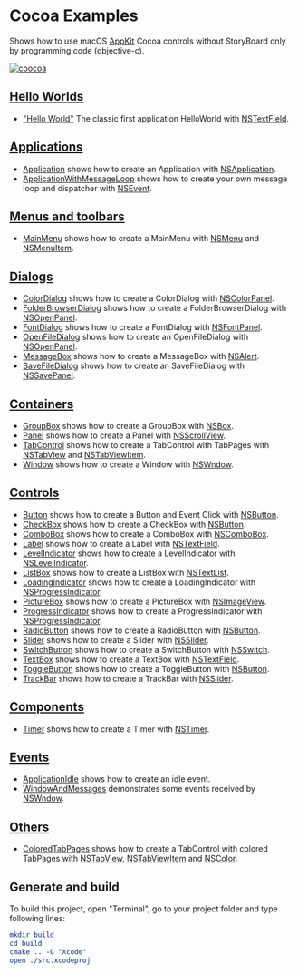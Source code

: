 
# Cocoa Examples

Shows how to use macOS [AppKit](https://developer.apple.com/documentation/appkit/) Cocoa controls without StoryBoard only by programming code (objective-c).

[![coocoa](../docs/Pictures/cocoa_header.png)](https://gammasoft71.wixsite.com/gammasoft/cocoa)

## [Hello Worlds](HelloWorlds)

* ["Hello World"](HelloWorlds/HelloWorld/README.md) The classic first application HelloWorld with [NSTextField](https://developer.apple.com/documentation/appkit/nstextfield/).

## [Applications](Applications/README.md)

* [Application](Applications/Application/README.md) shows how to create an Application with [NSApplication](https://developer.apple.com/documentation/appkit/nsapplication/).
* [ApplicationWithMessageLoop](Applications/ApplicationWithMessageLoop/README.md) shows how to create your own message loop and dispatcher with [NSEvent](https://developer.apple.com/documentation/appkit/nsevent/).

## [Menus and toolbars](MenusAndTooolbars)

* [MainMenu](MenusAndToolbars/MainMenu/README.md) shows how to create a MainMenu with [NSMenu](https://developer.apple.com/documentation/appkit/nsmenu/) and [NSMenuItem](https://developer.apple.com/documentation/appkit/nsmenuitem/).

## [Dialogs](Dialogs/README.md)

* [ColorDialog](Dialogs/ColorDialog/README.md) shows how to create a ColorDialog with [NSColorPanel](https://developer.apple.com/documentation/appkit/nscolorpanel/).
* [FolderBrowserDialog](Dialogs/FolderBrowserDialog/README.md) shows how to create a FolderBrowserDialog with [NSOpenPanel](https://developer.apple.com/documentation/appkit/nsopenpanel/).
* [FontDialog](Dialogs/FontDialog/README.md) shows how to create a FontDialog with [NSFontPanel](https://developer.apple.com/documentation/appkit/nsfontpanel/).
* [OpenFileDialog](Dialogs/OpenFileDialog/README.md) shows how to create an OpenFileDialog with [NSOpenPanel](https://developer.apple.com/documentation/appkit/nsopenpanel/).
* [MessageBox](Dialogs/MessageBox/README.md) shows how to create a MessageBox with [NSAlert](https://developer.apple.com/documentation/appkit/nsalert/).
* [SaveFileDialog](Dialogs/SaveFileDialog/README.md) shows how to create an SaveFileDialog with [NSSavePanel](https://developer.apple.com/documentation/appkit/nssavepanel/).

## [Containers](Containers/README.md)

* [GroupBox](Containers/GroupBox/README.md) shows how to create a GroupBox with [NSBox](https://developer.apple.com/documentation/appkit/nsbox/).
* [Panel](Containers/Panel/README.md) shows how to create a Panel with [NSScrollView](https://developer.apple.com/documentation/appkit/nsscrollview/).
* [TabControl](Containers/TabControl/README.md) shows how to create a TabControl with TabPages with [NSTabView](https://developer.apple.com/documentation/appkit/nstabview/) and [NSTabViewItem](https://developer.apple.com/documentation/appkit/nstabviewitem/).
* [Window](Containers/Window/README.md) shows how to create a Window with [NSWndow](https://developer.apple.com/documentation/appkit/nswindow/).

## [Controls](Controls/README.md)

* [Button](Controls/Button/README.md) shows how to create a Button and Event Click with [NSButton](https://developer.apple.com/documentation/appkit/nsbutton/).
* [CheckBox](Controls/CheckBox/README.md) shows how to create a CheckBox with [NSButton](https://developer.apple.com/documentation/appkit/nsbutton/).
* [ComboBox](Controls/ComboBox/README.md) shows how to create a ComboBox with [NSComboBox](https://developer.apple.com/documentation/appkit/nscombobox/).
* [Label](Controls/Label/README.md) shows how to create a Label with [NSTextField](https://developer.apple.com/documentation/appkit/nstextfield/).
* [LevelIndicator](Controls/LevelIndicator/README.md) shows how to create a LevelIndicator with [NSLevelIndicator](https://developer.apple.com/documentation/appkit/nslevelindicator/).
* [ListBox](Controls/ListBox/README.md) shows how to create a ListBox with [NSTextList](https://developer.apple.com/documentation/uikit/nstextlist/).
* [LoadingIndicator](Controls/LoadingIndicator/README.md) shows how to create a LoadingIndicator with [NSProgressIndicator](https://developer.apple.com/documentation/appkit/nsprogressindicator/).
* [PictureBox](Controls/PictureBox/README.md) shows how to create a PictureBox with [NSImageView](https://developer.apple.com/documentation/appkit/nsimageview/).
* [ProgressIndicator](Controls/ProgressIndicator/README.md) shows how to create a ProgressIndicator with [NSProgressIndicator](https://developer.apple.com/documentation/appkit/nsprogressindicator/).
* [RadioButton](Controls/RadioButton/README.md) shows how to create a RadioButton with [NSButton](https://developer.apple.com/documentation/appkit/nsbutton/).
* [Slider](Controls/Slider/README.md) shows how to create a Slider with [NSSlider](https://developer.apple.com/documentation/appkit/nsslider/).
* [SwitchButton](Controls/SwitchButton/README.md) shows how to create a SwitchButton with [NSSwitch](https://developer.apple.com/documentation/appkit/nsswitch/).
* [TextBox](Controls/TextBox/README.md) shows how to create a TextBox with [NSTextField](https://developer.apple.com/documentation/appkit/nstextfield/).
* [ToggleButton](Controls/ToggleButton/README.md) shows how to create a ToggleButton with [NSButton](https://developer.apple.com/documentation/appkit/nsbutton/).
* [TrackBar](Controls/TrackBar/README.md) shows how to create a TrackBar with [NSSlider](https://developer.apple.com/documentation/appkit/nsslider/).

## [Components](Components/README.md)

* [Timer](Components/Timer/README.md) shows how to create a Timer with [NSTimer](https://developer.apple.com/documentation/foundation/nstimer/).

## [Events](Events/README.md)

* [ApplicationIdle](Events/ApplicationIdle/README.md) shows how to create an idle event.
* [WindowAndMessages](Events/WindowAndMessages/README.md) demonstrates some events received by [NSWndow](https://developer.apple.com/documentation/appkit/nswindow/).

## [Others](Others)

* [ColoredTabPages](Others/ColoredTabPages/README.md) shows how to create a TabControl with colored TabPages with [NSTabView](https://developer.apple.com/documentation/appkit/nstabview/), [NSTabViewItem](https://developer.apple.com/documentation/appkit/nstabviewitem/) and [NSColor](https://developer.apple.com/documentation/appkit/nscolor/).

## Generate and build

To build this project, open "Terminal", go to your project folder and type following lines:

``` cmake
mkdir build
cd build
cmake .. -G "Xcode"
open ./src.xcodeproj
```

